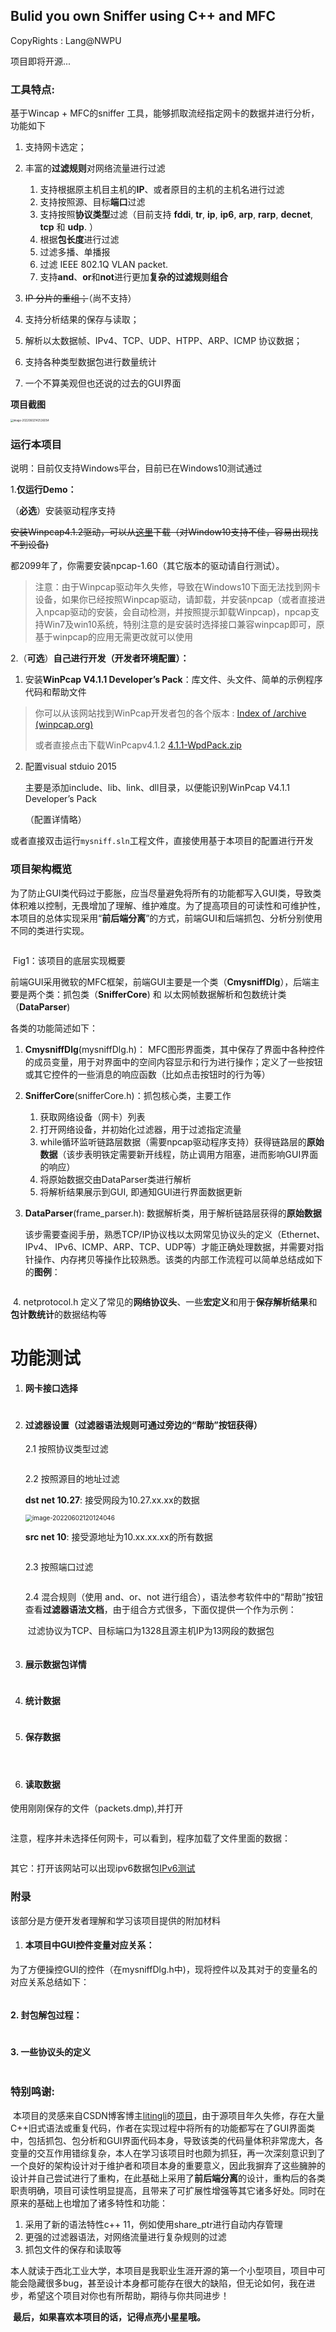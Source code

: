 ## Bulid you own Sniffer using C++ and MFC

CopyRights : Lang@NWPU

项目即将开源...

### 工具特点:

基于Wincap + MFC的sniffer 工具，能够抓取流经指定网卡的数据并进行分析，功能如下

1. 支持网卡选定；

2. 丰富的**过滤规则**对网络流量进行过滤

   1. 支持根据原主机目主机的**IP**、或者原目的主机的主机名进行过滤
   2. 支持按照源、目标**端口**过滤
   3. 支持按照**协议类型**过滤（目前支持 **fddi**, **tr**, **ip**, **ip6**, **arp**, **rarp**, **decnet**, **tcp** 和 **udp**. ）
   3. 根据**包长度**进行过滤
   3. 过滤多播、单播报
   3. 过滤 IEEE 802.1Q VLAN packet.
   4. 支持**and**、**or**和**not**进行更加**复杂的过滤规则组合**

3. ~~IP 分片的重组；~~（尚不支持）

4. 支持分析结果的保存与读取；

5. 解析以太数据帧、IPv4、TCP、UDP、HTPP、ARP、ICMP 协议数据；

6. 支持各种类型数据包进行数量统计

7. 一个不算美观但也还说的过去的GUI界面

   

**项目截图**

<img src="demoImages\image-20220602142536054.png" alt="image-20220602142536054" style="zoom:30%;" />





### 运行本项目

说明：目前仅支持Windows平台，目前已在Windows10测试通过

1.**仅运行Demo：**

（**必选**）安装驱动程序支持

~~安装Winpcap4.1.2驱动，可以从[这里](  http://www.winpcap.org/install/bin/WpdPack_4_1_2.zip)下载（对Window10支持不佳，容易出现找不到设备)~~

都2099年了，你需要安装npcap-1.60（其它版本的驱动请自行测试）。

> 注意：由于Winpcap驱动年久失修，导致在Windows10下面无法找到网卡设备，如果你已经按照Winpcap驱动，请卸载，并安装npcap（或者直接进入npcap驱动的安装，会自动检测，并按照提示卸载Winpcap)，npcap支持Win7及win10系统，特别注意的是安装时选择接口兼容winpcap即可，原基于winpcap的应用无需更改就可以使用



2.（**可选**）**自己进行开发（开发者环境配置）：**

1. 安装**WinPcap V4.1.1 Developer’s Pack**：库文件、头文件、简单的示例程序代码和帮助文件

  

> 你可以从该网站找到WinPcap开发者包的各个版本 : [Index of /archive (winpcap.org)](https://www.winpcap.org/archive/)
>
>
> 或者直接点击下载WinPcapv4.1.2	[4.1.1-WpdPack.zip](https://www.winpcap.org/archive/4.1.1-WpdPack.zip)



2. 配置visual stduio 2015

   主要是添加include、lib、link、dll目录，以便能识别WinPcap V4.1.1 Developer’s Pack

   （配置详情略）


​	  或者直接双击运行`mysniff.sln`工程文件，直接使用基于本项目的配置进行开发



### 项目架构概览

​	为了防止GUI类代码过于膨胀，应当尽量避免将所有的功能都写入GUI类，导致类体积难以控制，无畏增加了理解、维护难度。为了提高项目的可读性和可维护性，本项目的总体实现采用“**前后端分离**”的方式，前端GUI和后端抓包、分析分别使用不同的类进行实现。

<img src="demoImages\snifferArch.jpg" alt="" style="zoom:20%;" />

​		                                                                                      Fig1：该项目的底层实现概要

​		前端GUI采用微软的MFC框架，前端GUI主要是一个类（**CmysniffDlg**），后端主要是两个类：抓包类（**SnifferCore**) 和 以太网帧数据解析和包数统计类（**DataParser**)

各类的功能简述如下：

1. **CmysniffDlg**(mysniffDlg.h)： MFC图形界面类，其中保存了界面中各种控件的成员变量，用于对界面中的空间内容显示和行为进行操作；定义了一些按钮或其它控件的一些消息的响应函数（比如点击按钮时的行为等）

2. **SnifferCore**(snifferCore.h)：抓包核心类，主要工作
   1. 获取网络设备（网卡）列表
   2. 打开网络设备，并初始化过滤器，用于过滤指定流量
   3. while循环监听链路层数据（需要npcap驱动程序支持）获得链路层的**原始数据**（该步表明铁定需要新开线程，防止调用方阻塞，进而影响GUI界面的响应）
   4. 将原始数据交由DataParser类进行解析
   5. 将解析结果展示到GUI, 即通知GUI进行界面数据更新

 3. **DataParser**(frame_parser.h): 数据解析类，用于解析链路层获得的**原始数据**

    该步需要查阅手册，熟悉TCP/IP协议栈以太网常见协议头的定义（Ethernet、IPv4、 IPv6、ICMP、ARP、TCP、UDP等）才能正确处理数据，并需要对指针操作、内存拷贝等操作比较熟悉。该类的内部工作流程可以简单总结成如下的**图例**：

    <img src="demoImages\image-20220601203045518.png" alt="" style="zoom:50%;" />

​	4. netprotocol.h 定义了常见的**网络协议头**、一些**宏定义**和用于**保存解析结果**和**包计数统计**的数据结构等





# 功能测试

1. #### 网卡接口选择

   <img src="demoImages\image-20220602142746323.png" alt="" style="zoom:40%;" />

   

2. #### 过滤器设置（过滤器语法规则可通过旁边的“帮助”按钮获得）

   2.1 按照协议类型过滤

   <img src="demoImages\image-20220602142906674.png" alt="" style="zoom:40%;" />

   

   2.2 按照源目的地址过滤

   **dst net 10.27**: 接受网段为10.27.xx.xx的数据

   <img src="demoImages\image-20220602120124046.png" alt="image-20220602120124046" style="zoom:70%;" />

   **src net 10**: 接受源地址为10.xx.xx.xx的所有数据

   <img src="demoImages\image-20220602120535420.png" alt="" style="zoom:70%;" />

   2.3 按照端口过滤

   <img src="demoImages\image-20220602121025901.png" alt="" style="zoom:70%;" />

   

   2.4 混合规则（使用 and、or、not 进行组合），语法参考软件中的“帮助”按钮查看**过滤器语法文档**，由于组合方式很多，下面仅提供一个作为示例：

   ​		过滤协议为TCP、目标端口为1328且源主机IP为13网段的数据包

   <img src="demoImages\image-20220602122017827.png" alt="" style="zoom:70%;" />

   

3. #### 展示数据包详情

   <img src="demoImages\image-20220602122222562.png" alt="" style="zoom:70%;" />

   

4. #### 统计数据

   <img src="demoImages\image-20220602122403096.png" alt="" style="zoom:70%;" />

   

5. #### 保存数据

   <img src="demoImages\image-20220602122520610.png" alt="" style="zoom:60%;" />

   <img src="demoImages\image-20220602122534423.png" alt="" style="zoom:70%;" />

   <img src="demoImages\image-20220602122649394.png" alt="" style="zoom:70%;" />

   

   

6. #### 读取数据

使用刚刚保存的文件（packets.dmp),并打开

<img src="demoImages\image-20220602122743396.png" alt="" style="zoom:70%;" />

注意，程序并未选择任何网卡，可以看到，程序加载了文件里面的数据：

<img src="demoImages\image-20220602123004609.png" alt="" style="zoom:70%;" />





其它：打开该网站可以出现ipv6数据包[IPv6测试](https://baijiahao.baidu.com/s?id=1732234451580652578)



### 附录

该部分是方便开发者理解和学习该项目提供的附加材料

1. #### 本项目中GUI**控件变量对应关系：**

​	为了方便操控GUI的控件（在mysniffDlg.h中)，现将控件以及其对于的变量名的对应关系总结如下：

<img src="demoImages\image-20220602132225662.png" alt="" style="zoom:70%;" />

#### **2. 封包解包过程：**

<img src="demoImages/packUnpack.png" alt="" style="zoom:90%;" />

#### 3. 一些协议头的定义

<img src="demoImages/image-20220425211026217.png" alt="" style="zoom:50%;" />

### 特别鸣谢:

​		本项目的灵感来自CSDN博客博主[litingli](https://blog.csdn.net/litingli)的[项目](https://blog.csdn.net/candouer/article/details/45011441)，由于源项目年久失修，存在大量C++旧式语法或重复代码，作者在实现过程中将所有的功能都写在了GUI界面类中，包括抓包、包分析和GUI界面代码本身，导致该类的代码量体积非常庞大，各变量的交互作用错综复杂，本人在学习该项目时也颇为抓狂，再一次深刻意识到了一个良好的架构设计对于维护者和项目本身的重要意义，因此我摒弃了这些臃肿的设计并自己尝试进行了重构，在此基础上采用了**前后端分离**的设计，重构后的各类职责明确，项目可读性明显提高，且带来了可扩展性增强等其它诸多好处。同时在原来的基础上也增加了诸多特性和功能：

1. 采用了新的语法特性c++ 11，例如使用share_ptr进行自动内存管理
2. 更强的过滤器语法，对网络流量进行复杂规则的过滤
3. 抓包文件的保存和读取等

​	本人就读于西北工业大学，本项目是我职业生涯开源的第一个小型项目，项目中可能会隐藏很多bug，甚至设计本身都可能存在很大的缺陷，但无论如何，我在进步，希望这个项目对你也有所帮助，期待与你共同进步！

​	**最后，如果喜欢本项目的话，记得点亮小星星哦。**

​	





